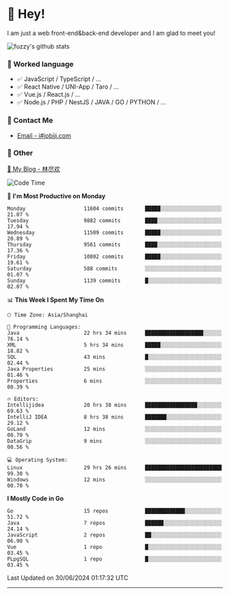 # 👋 Hey!

I am just a web front-end&back-end developer and I am glad to meet you!

![fuzzy's github stats](https://github-readme-stats.vercel.app/api?username=JaydenForYou&&show_icons=true&&title_color=1abc9c&&icon_color=1abc9c)


### 📝 Worked language

- ✅ JavaScript / TypeScript / ...
- ✅ React Native / UNI-App / Taro / ...
- ✅ Vue.js / React.js / ...
- ✅ Node.js / PHP / NestJS / JAVA / GO / PYTHON / ...

### 📮 Contact Me

- [Email - i#iobiji.com](mailto:i@iobiji.com)


### 🤪 Other

[📌 My Blog - 林尽欢](https://iobiji.com)

<!--START_SECTION:waka-->
![Code Time](http://img.shields.io/badge/Code%20Time-764%20hrs%2030%20mins-blue)

📅 **I'm Most Productive on Monday** 

```text
Monday                   11604 commits       █████░░░░░░░░░░░░░░░░░░░░   21.07 % 
Tuesday                  9882 commits        ████░░░░░░░░░░░░░░░░░░░░░   17.94 % 
Wednesday                11509 commits       █████░░░░░░░░░░░░░░░░░░░░   20.89 % 
Thursday                 9561 commits        ████░░░░░░░░░░░░░░░░░░░░░   17.36 % 
Friday                   10802 commits       █████░░░░░░░░░░░░░░░░░░░░   19.61 % 
Saturday                 588 commits         ░░░░░░░░░░░░░░░░░░░░░░░░░   01.07 % 
Sunday                   1139 commits        █░░░░░░░░░░░░░░░░░░░░░░░░   02.07 % 
```


📊 **This Week I Spent My Time On** 

```text
🕑︎ Time Zone: Asia/Shanghai

💬 Programming Languages: 
Java                     22 hrs 34 mins      ███████████████████░░░░░░   76.14 % 
XML                      5 hrs 34 mins       █████░░░░░░░░░░░░░░░░░░░░   18.82 % 
SQL                      43 mins             █░░░░░░░░░░░░░░░░░░░░░░░░   02.44 % 
Java Properties          25 mins             ░░░░░░░░░░░░░░░░░░░░░░░░░   01.46 % 
Properties               6 mins              ░░░░░░░░░░░░░░░░░░░░░░░░░   00.39 % 

🔥 Editors: 
Intellijidea             20 hrs 38 mins      █████████████████░░░░░░░░   69.63 % 
IntelliJ IDEA            8 hrs 38 mins       ███████░░░░░░░░░░░░░░░░░░   29.12 % 
GoLand                   12 mins             ░░░░░░░░░░░░░░░░░░░░░░░░░   00.70 % 
DataGrip                 9 mins              ░░░░░░░░░░░░░░░░░░░░░░░░░   00.56 % 

💻 Operating System: 
Linux                    29 hrs 26 mins      █████████████████████████   99.30 % 
Windows                  12 mins             ░░░░░░░░░░░░░░░░░░░░░░░░░   00.70 % 
```

**I Mostly Code in Go** 

```text
Go                       15 repos            █████████████░░░░░░░░░░░░   51.72 % 
Java                     7 repos             ██████░░░░░░░░░░░░░░░░░░░   24.14 % 
JavaScript               2 repos             ██░░░░░░░░░░░░░░░░░░░░░░░   06.90 % 
Vue                      1 repo              █░░░░░░░░░░░░░░░░░░░░░░░░   03.45 % 
PLpgSQL                  1 repo              █░░░░░░░░░░░░░░░░░░░░░░░░   03.45 % 
```




 Last Updated on 30/06/2024 01:17:32 UTC
<!--END_SECTION:waka-->
---
